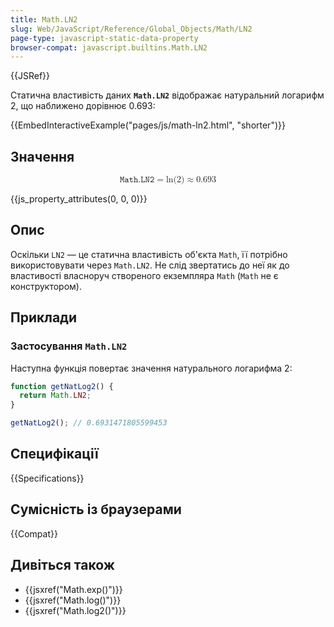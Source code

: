 ```yaml
---
title: Math.LN2
slug: Web/JavaScript/Reference/Global_Objects/Math/LN2
page-type: javascript-static-data-property
browser-compat: javascript.builtins.Math.LN2
---
```


{{JSRef}}

Статична властивість даних **`Math.LN2`** відображає натуральний логарифм 2, що наближено дорівнює 0.693:

{{EmbedInteractiveExample("pages/js/math-ln2.html", "shorter")}}

## Значення

<math display="block"><semantics><mrow><mi>𝙼𝚊𝚝𝚑.𝙻𝙽𝟸</mi><mo>=</mo><mo lspace="0em" rspace="0em">ln</mo><mo stretchy="false">(</mo><mn>2</mn><mo stretchy="false">)</mo><mo>≈</mo><mn>0.693</mn></mrow><annotation encoding="TeX">\mathtt{\mi{Math.LN2}} = \ln(2) \approx 0.693</annotation></semantics></math>

{{js_property_attributes(0, 0, 0)}}

## Опис

Оскільки `LN2` — це статична властивість об'єкта `Math`, її потрібно використовувати через `Math.LN2`. Не слід звертатись до неї як до властивості власноруч створеного екземпляра `Math` (`Math` не є конструктором).

## Приклади

### Застосування `Math.LN2`

Наступна функція повертає значення натурального логарифма 2:

```js
function getNatLog2() {
  return Math.LN2;
}

getNatLog2(); // 0.6931471805599453
```

## Специфікації

{{Specifications}}

## Сумісність із браузерами

{{Compat}}

## Дивіться також

- {{jsxref("Math.exp()")}}
- {{jsxref("Math.log()")}}
- {{jsxref("Math.log2()")}}
